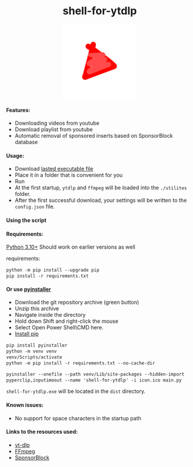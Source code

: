 <div align="center">
    <h1>shell-for-ytdlp</h1>
    <img src="https://github.com/Jawerka/shell-for-ytdlp/blob/master/icon.png?raw=true" alt="Описание изображения" width="200" height="200" />
</div>

#### Features:
- Downloading videos from youtube
- Download playlist from youtube
- Automatic removal of sponsored inserts based on SponsorBlock database

#### Usage:
- Download [lasted executable file](https://github.com/Jawerka/shell-for-ytdlp/releases/latest/download/shell-for-ytdlp.exe)
- Place it in a folder that is convenient for you
- Run
- At the first startup, ``ytdlp`` and ``ffmpeg`` will be loaded into the ``./utilites`` folder.
- After the first successful download, your settings will be written to the ``config.json`` file.

#### Using the script
#### Requirements:
[Python 3.10+](https://www.python.org/downloads/)
Should work on earlier versions as well

requirements:
```
python -m pip install --upgrade pip
pip install -r requirements.txt
```

#### Or use [pyinstaller](https://pyinstaller.org/en/stable/index.html)
- Download the git repository archive (green button)
- Unzip this archive
- Navigate inside the directory
- Hold down Shift and right-click the mouse
- Select Open Power Shell\CMD here.
- [Install pip](https://pip.pypa.io/en/stable/installation/)
```
pip install pyinstaller
python -m venv venv
venv/Scripts/activate
python -m pip install -r requirements.txt --no-cache-dir
```
```
pyinstaller --onefile --path venv/Lib/site-packages --hidden-import pyperclip,inputimeout --name 'shell-for-ytdlp' -i icon.ico main.py
```
``shell-for-ytdlp.exe`` will be located in the ``dist`` directory.

#### Known issues:
- No support for space characters in the startup path

#### Links to the resources used:
- [yt-dlp](https://github.com/yt-dlp/yt-dlp)
- [FFmpeg](https://github.com/FFmpeg/FFmpeg)
- [SponsorBlock](https://wiki.sponsor.ajay.app/)
